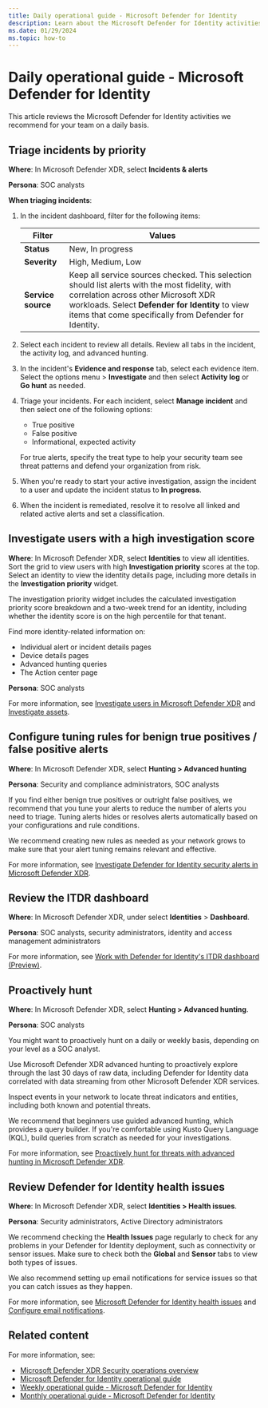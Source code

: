 ```yaml
---
title: Daily operational guide - Microsoft Defender for Identity
description: Learn about the Microsoft Defender for Identity activities that we recommend for your team on a daily basis.
ms.date: 01/29/2024
ms.topic: how-to
---
```


# Daily operational guide - Microsoft Defender for Identity

This article reviews the Microsoft Defender for Identity activities we recommend for your team on a daily basis.

## Triage incidents by priority

**Where**: In Microsoft Defender XDR, select **Incidents & alerts**

**Persona**: SOC analysts

**When triaging incidents**:

1. In the incident dashboard, filter for the following items:

    |Filter   |Values  |
    |---------|---------|
    |**Status**     |   New, In progress      |
    |**Severity**     |  High, Medium, Low       |
    |**Service source**     |  Keep all service sources checked. This selection should list alerts with the most fidelity, with correlation across other Microsoft XDR workloads. Select **Defender for Identity** to view items that come specifically from Defender for Identity.       |

1. Select each incident to review all details. Review all tabs in the incident, the activity log, and advanced hunting.

1. In the incident's **Evidence and response** tab, select each evidence item. Select the options menu > **Investigate** and then select **Activity log** or **Go hunt** as needed.

1. Triage your incidents. For each incident, select **Manage incident** and then select one of the following options:

    - True positive
    - False positive
    - Informational, expected activity

    For true alerts, specify the treat type to help your security team see threat patterns and defend your organization from risk.

1. When you're ready to start your active investigation, assign the incident to a user and update the incident status to **In progress**.

1. When the incident is remediated, resolve it to resolve all linked and related active alerts and set a classification.

## Investigate users with a high investigation score

**Where**: In Microsoft Defender XDR, select **Identities** to view all identities. Sort the grid to view users with high **Investigation priority** scores at the top. Select an identity to view the identity details page, including more details in the **Investigation priority** widget.

The investigation priority widget includes the calculated investigation priority score breakdown and a two-week trend for an identity, including whether the identity score is on the high percentile for that tenant.

Find more identity-related information on:

- Individual alert or incident details pages
- Device details pages
- Advanced hunting queries
- The Action center page

**Persona**: SOC analysts

For more information, see [Investigate users in Microsoft Defender XDR](/microsoft-365/security/defender/investigate-users) and [Investigate assets](../investigate-assets.md).

## Configure tuning rules for benign true positives / false positive alerts

**Where**: In Microsoft Defender XDR, select **Hunting > Advanced hunting**

**Persona**: Security and compliance administrators, SOC analysts

If you find either benign true positives or outright false positives, we recommend that you tune your alerts to reduce the number of alerts you need to triage. Tuning alerts hides or resolves alerts automatically based on your configurations and rule conditions.

We recommend creating new rules as needed as your network grows to make sure that your alert tuning remains relevant and effective.

For more information, see [Investigate Defender for Identity security alerts in Microsoft Defender XDR](../manage-security-alerts.md).

## Review the ITDR dashboard

**Where**: In Microsoft Defender XDR, under select **Identities** > **Dashboard**.

**Persona**: SOC analysts, security administrators, identity and access management administrators

For more information, see [Work with Defender for Identity's ITDR dashboard (Preview)](../dashboard.md).

## Proactively hunt

**Where**: In Microsoft Defender XDR, select **Hunting > Advanced hunting**.

**Persona**: SOC analysts

You might want to proactively hunt on a daily or weekly basis, depending on your level as a SOC analyst.

Use Microsoft Defender XDR advanced hunting to proactively explore through the last 30 days of raw data, including Defender for Identity data correlated with data streaming from other Microsoft Defender XDR services.

Inspect events in your network to locate threat indicators and entities, including both known and potential threats.

We recommend that beginners use guided advanced hunting, which provides a query builder. If you're comfortable using Kusto Query Language (KQL), build queries from scratch as needed for your investigations.

For more information, see [Proactively hunt for threats with advanced hunting in Microsoft Defender XDR](/microsoft-365/security/defender/advanced-hunting-overview).


## Review Defender for Identity health issues

**Where**: In Microsoft Defender XDR, select **Identities > Health issues**.

**Persona**: Security administrators, Active Directory administrators

We recommend checking the **Health Issues** page regularly to check for any problems in your Defender for Identity deployment, such as connectivity or sensor issues. Make sure to check both the **Global** and **Sensor** tabs to view both types of issues.

We also recommend setting up email notifications for service issues so that you can catch issues as they happen.

For more information, see [Microsoft Defender for Identity health issues](../health-alerts.md) and [Configure email notifications](../notifications.md#configure-email-notifications).

## Related content

For more information, see:

- [Microsoft Defender XDR Security operations overview](/security/operations/overview)
- [Microsoft Defender for Identity operational guide](ops-guide.md)
- [Weekly operational guide - Microsoft Defender for Identity](ops-guide-weekly.md)
- [Monthly operational guide - Microsoft Defender for Identity](ops-guide-monthly.md)
